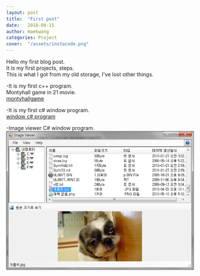 ```yaml
---
layout: post
title:  "First post"
date:   2018-08-15
author: Haekwang
categories: Project
cover:  "/assets/instacode.png"
---
```

  
    
      
Hello my first blog post.  
It is my first projects, steps.  
This is what I got from my old storage, I've lost other things.   
          
              
-It is my first c++ program.  
Montyhall game in 21 movie.         
[montyhallgame](/assets/res/20180815/montyhall.exe)  
          
                
                     
-It is my first c# window program.              
[window c# program](/assets/res/20180815/nodoubt.exe)    

  
     
     
-Image viewer C# window program.     
![image viewer](/assets/res/20180815/20180815_image.png)    

   



